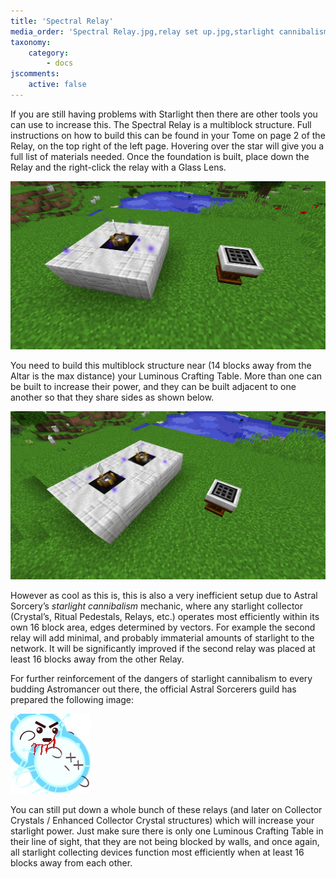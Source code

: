 ```yaml
---
title: 'Spectral Relay'
media_order: 'Spectral Relay.jpg,relay set up.jpg,starlight cannibalism.jpg'
taxonomy:
    category:
        - docs
jscomments:
    active: false
---
```


If you are still having problems with Starlight then there are other tools you can use to increase this. The Spectral Relay is a multiblock structure. Full instructions on how to build this can be found in your Tome on page 2 of the Relay, on the top right of the left page. Hovering over the star will give you a full list of materials needed. Once the foundation is built, place down the Relay and the right-click the relay with a Glass Lens.

![](Spectral%20Relay.jpg)

You need to build this multiblock structure near (14 blocks away from the Altar is the max distance) your Luminous Crafting Table. More than one can be built to increase their power, and they can be built adjacent to one another so that they share sides as shown below.

![This is a ver bad relay set-up](relay%20set%20up.jpg)

However as cool as this is, this is also a very inefficient setup due to Astral Sorcery’s _starlight cannibalism_ mechanic, where any starlight collector (Crystal’s, Ritual Pedestals, Relays, etc.) operates most efficiently within its own 16 block area, edges determined by vectors. For example the second relay will add minimal, and probably immaterial amounts of starlight to the network. It will be significantly improved if the second relay was placed at least 16 blocks away from the other Relay.

For further reinforcement of the dangers of starlight cannibalism to every budding Astromancer out there, the official Astral Sorcerers guild has prepared the following image:

![](starlight%20cannibalism.jpg)

You can still put down a whole bunch of these relays (and later on Collector Crystals / Enhanced Collector Crystal structures) which will increase your starlight power. Just make sure there is only one Luminous Crafting Table in their line of sight, that they are not being blocked by walls, and once again, all starlight collecting devices function most efficiently when at least 16 blocks away from each other.
